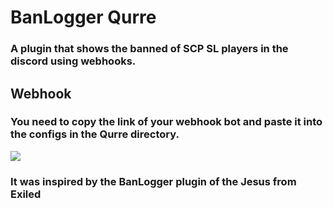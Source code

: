 # BanLogger Qurre
### A plugin that shows the banned of SCP SL players in the discord using webhooks.
## Webhook
### You need to copy the link of your webhook bot and paste it into the configs in the Qurre directory.
![](https://github.com/KoT0XleB/BanLogger/blob/main/Discord.png?raw=true)
### It was inspired by the BanLogger plugin of the Jesus from Exiled
